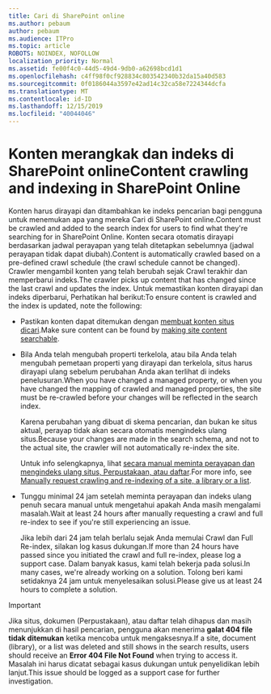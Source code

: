 ```yaml
---
title: Cari di SharePoint online
ms.author: pebaum
author: pebaum
ms.audience: ITPro
ms.topic: article
ROBOTS: NOINDEX, NOFOLLOW
localization_priority: Normal
ms.assetid: fe00f4c0-44d5-49d4-9db0-a62698bcd1d1
ms.openlocfilehash: c4ff98f0cf928834c803542340b32da15a40d583
ms.sourcegitcommit: 0f0186044a3597e42ad14c32ca58e7224344dcfa
ms.translationtype: MT
ms.contentlocale: id-ID
ms.lasthandoff: 12/15/2019
ms.locfileid: "40044046"
---
```

# <a name="content-crawling-and-indexing-in-sharepoint-online"></a><span data-ttu-id="018b7-102">Konten merangkak dan indeks di SharePoint online</span><span class="sxs-lookup"><span data-stu-id="018b7-102">Content crawling and indexing in SharePoint Online</span></span>

<span data-ttu-id="018b7-103">Konten harus dirayapi dan ditambahkan ke indeks pencarian bagi pengguna untuk menemukan apa yang mereka Cari di SharePoint online.</span><span class="sxs-lookup"><span data-stu-id="018b7-103">Content must be crawled and added to the search index for users to find what they're searching for in SharePoint Online.</span></span> <span data-ttu-id="018b7-104">Konten secara otomatis dirayapi berdasarkan jadwal perayapan yang telah ditetapkan sebelumnya (jadwal perayapan tidak dapat diubah).</span><span class="sxs-lookup"><span data-stu-id="018b7-104">Content is automatically crawled based on a pre-defined crawl schedule (the crawl schedule cannot be changed).</span></span> <span data-ttu-id="018b7-105">Crawler mengambil konten yang telah berubah sejak Crawl terakhir dan memperbarui indeks.</span><span class="sxs-lookup"><span data-stu-id="018b7-105">The crawler picks up content that has changed since the last crawl and updates the index.</span></span> <span data-ttu-id="018b7-106">Untuk memastikan konten dirayapi dan indeks diperbarui, Perhatikan hal berikut:</span><span class="sxs-lookup"><span data-stu-id="018b7-106">To ensure content is crawled and the index is updated, note the following:</span></span>

- <span data-ttu-id="018b7-107">Pastikan konten dapat ditemukan dengan [membuat konten situs dicari](https://docs.microsoft.com/sharepoint/make-site-content-searchable).</span><span class="sxs-lookup"><span data-stu-id="018b7-107">Make sure content can be found by [making site content searchable](https://docs.microsoft.com/sharepoint/make-site-content-searchable).</span></span>

- <span data-ttu-id="018b7-108">Bila Anda telah mengubah properti terkelola, atau bila Anda telah mengubah pemetaan properti yang dirayapi dan terkelola, situs harus dirayapi ulang sebelum perubahan Anda akan terlihat di indeks penelusuran.</span><span class="sxs-lookup"><span data-stu-id="018b7-108">When you have changed a managed property, or when you have changed the mapping of crawled and managed properties, the site must be re-crawled before your changes will be reflected in the search index.</span></span> 

    <span data-ttu-id="018b7-109">Karena perubahan yang dibuat di skema pencarian, dan bukan ke situs aktual, perayap tidak akan secara otomatis mengindeks ulang situs.</span><span class="sxs-lookup"><span data-stu-id="018b7-109">Because your changes are made in the search schema, and not to the actual site, the crawler will not automatically re-index the site.</span></span> 

    <span data-ttu-id="018b7-110">Untuk info selengkapnya, lihat [secara manual meminta perayapan dan mengindeks ulang situs, Perpustakaan, atau daftar](https://docs.microsoft.com/sharepoint/crawl-site-conten).</span><span class="sxs-lookup"><span data-stu-id="018b7-110">For more info, see [Manually request crawling and re-indexing of a site, a library or a list](https://docs.microsoft.com/sharepoint/crawl-site-conten).</span></span>

- <span data-ttu-id="018b7-111">Tunggu minimal 24 jam setelah meminta perayapan dan indeks ulang penuh secara manual untuk mengetahui apakah Anda masih mengalami masalah.</span><span class="sxs-lookup"><span data-stu-id="018b7-111">Wait at least 24 hours after manually requesting a crawl and full re-index to see if you're still experiencing an issue.</span></span> 

    <span data-ttu-id="018b7-112">Jika lebih dari 24 jam telah berlalu sejak Anda memulai Crawl dan Full Re-index, silakan log kasus dukungan.</span><span class="sxs-lookup"><span data-stu-id="018b7-112">If more than 24 hours have passed since you initiated the crawl and full re-index, please log a support case.</span></span> <span data-ttu-id="018b7-113">Dalam banyak kasus, kami telah bekerja pada solusi.</span><span class="sxs-lookup"><span data-stu-id="018b7-113">In many cases, we're already working on a solution.</span></span> <span data-ttu-id="018b7-114">Tolong beri kami setidaknya 24 jam untuk menyelesaikan solusi.</span><span class="sxs-lookup"><span data-stu-id="018b7-114">Please give us at least 24 hours to complete a solution.</span></span>

> [!IMPORTANT]
> <span data-ttu-id="018b7-115">Jika situs, dokumen (Perpustakaan), atau daftar telah dihapus dan masih menunjukkan di hasil pencarian, pengguna akan menerima **galat 404 file tidak ditemukan** ketika mencoba untuk mengaksesnya.</span><span class="sxs-lookup"><span data-stu-id="018b7-115">If a site, document (library), or a list was deleted and still shows in the search results, users should receive an **Error 404 File Not Found** when trying to access it.</span></span> <span data-ttu-id="018b7-116">Masalah ini harus dicatat sebagai kasus dukungan untuk penyelidikan lebih lanjut.</span><span class="sxs-lookup"><span data-stu-id="018b7-116">This issue should be logged as a support case for further investigation.</span></span> 



